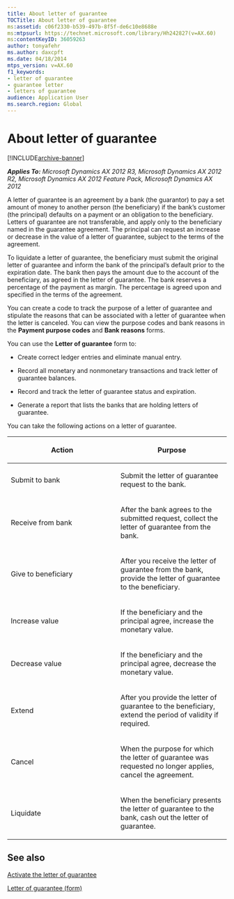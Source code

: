 ```yaml
---
title: About letter of guarantee
TOCTitle: About letter of guarantee
ms:assetid: c06f2330-b539-497b-8f5f-de6c10e8688e
ms:mtpsurl: https://technet.microsoft.com/library/Hh242827(v=AX.60)
ms:contentKeyID: 36059263
author: tonyafehr
ms.author: daxcpft
ms.date: 04/18/2014
mtps_version: v=AX.60
f1_keywords:
- letter of guarantee
- guarantee letter
- letters of guarantee
audience: Application User
ms.search.region: Global
---
```


# About letter of guarantee 


[!INCLUDE[archive-banner](includes/archive-banner.md)]


_**Applies To:** Microsoft Dynamics AX 2012 R3, Microsoft Dynamics AX 2012 R2, Microsoft Dynamics AX 2012 Feature Pack, Microsoft Dynamics AX 2012_

A letter of guarantee is an agreement by a bank (the guarantor) to pay a set amount of money to another person (the beneficiary) if the bank’s customer (the principal) defaults on a payment or an obligation to the beneficiary. Letters of guarantee are not transferable, and apply only to the beneficiary named in the guarantee agreement. The principal can request an increase or decrease in the value of a letter of guarantee, subject to the terms of the agreement.

To liquidate a letter of guarantee, the beneficiary must submit the original letter of guarantee and inform the bank of the principal’s default prior to the expiration date. The bank then pays the amount due to the account of the beneficiary, as agreed in the letter of guarantee. The bank reserves a percentage of the payment as margin. The percentage is agreed upon and specified in the terms of the agreement.

You can create a code to track the purpose of a letter of guarantee and stipulate the reasons that can be associated with a letter of guarantee when the letter is canceled. You can view the purpose codes and bank reasons in the **Payment purpose codes** and **Bank reasons** forms.

You can use the **Letter of guarantee** form to:

  - Create correct ledger entries and eliminate manual entry.

  - Record all monetary and nonmonetary transactions and track letter of guarantee balances.

  - Record and track the letter of guarantee status and expiration.

  - Generate a report that lists the banks that are holding letters of guarantee.

You can take the following actions on a letter of guarantee.

<table>
<colgroup>
<col style="width: 50%" />
<col style="width: 50%" />
</colgroup>
<thead>
<tr class="header">
<th><p>Action</p></th>
<th><p>Purpose</p></th>
</tr>
</thead>
<tbody>
<tr class="odd">
<td><p>Submit to bank</p></td>
<td><p>Submit the letter of guarantee request to the bank.</p></td>
</tr>
<tr class="even">
<td><p>Receive from bank</p></td>
<td><p>After the bank agrees to the submitted request, collect the letter of guarantee from the bank.</p></td>
</tr>
<tr class="odd">
<td><p>Give to beneficiary</p></td>
<td><p>After you receive the letter of guarantee from the bank, provide the letter of guarantee to the beneficiary.</p></td>
</tr>
<tr class="even">
<td><p>Increase value</p></td>
<td><p>If the beneficiary and the principal agree, increase the monetary value.</p></td>
</tr>
<tr class="odd">
<td><p>Decrease value</p></td>
<td><p>If the beneficiary and the principal agree, decrease the monetary value.</p></td>
</tr>
<tr class="even">
<td><p>Extend</p></td>
<td><p>After you provide the letter of guarantee to the beneficiary, extend the period of validity if required.</p></td>
</tr>
<tr class="odd">
<td><p>Cancel</p></td>
<td><p>When the purpose for which the letter of guarantee was requested no longer applies, cancel the agreement.</p></td>
</tr>
<tr class="even">
<td><p>Liquidate</p></td>
<td><p>When the beneficiary presents the letter of guarantee to the bank, cash out the letter of guarantee.</p></td>
</tr>
</tbody>
</table>


## See also

[Activate the letter of guarantee](activate-the-letter-of-guarantee.md)

[Letter of guarantee (form)](https://technet.microsoft.com/library/hh227662\(v=ax.60\))

  


